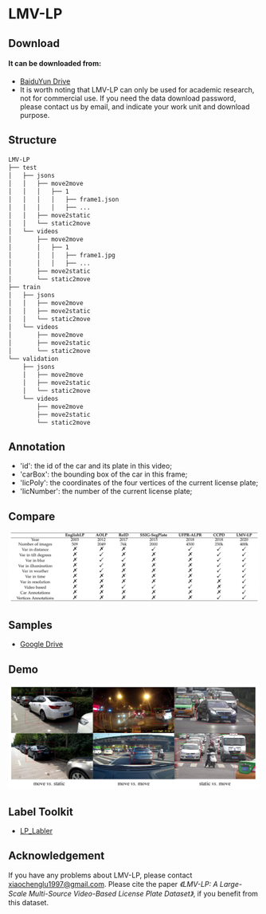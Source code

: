 # LMV-LP

## Download
#### It can be downloaded from:
* [BaiduYun Drive]()
* It is worth noting that LMV-LP can only be used for academic research, not for commercial use. If you need the data download password, please contact us by email, and indicate your work unit and download purpose.

## Structure
```
LMV-LP
├── test
│   ├── jsons
│   │   ├── move2move
│   │   │   ├── 1
│   │   │   │   ├── frame1.json
│   │   │   │   ├── ...
│   │   ├── move2static
│   │   └── static2move
│   └── videos
│       ├── move2move
│       │   ├── 1
│       │   │   ├── frame1.jpg
│       │   │   ├── ...
│       ├── move2static
│       └── static2move
├── train
│   ├── jsons
│   │   ├── move2move
│   │   ├── move2static
│   │   └── static2move
│   └── videos
│       ├── move2move
│       ├── move2static
│       └── static2move
└── validation
    ├── jsons
    │   ├── move2move
    │   ├── move2static
    │   └── static2move
    └── videos
        ├── move2move
        ├── move2static
        └── static2move
```

## Annotation

* 'id': the id of the car and its plate in this video;
* 'carBox': the bounding box of the car in this frame;
* 'licPoly': the coordinates of the four vertices of the current license plate;
* 'licNumber': the number of the current license plate;

## Compare
![compare](imgs/compare.png)

## Samples
* [Google Drive](https://drive.google.com/file/d/1udqRddpJZMpTdHHQdwZRll6vaYALUiql/view?usp=sharing)

## Demo
![demo](imgs/demo.png)

## Label Toolkit
* [LP_Labler](https://github.com/Elin24/license_labeler)
  
## Acknowledgement

If you have any problems about LMV-LP, please contact xiaochenglu1997@gmail.com.
Please cite the paper _《LMV-LP: A Large-Scale Multi-Source Video-Based License Plate Dataset》_, if you benefit from this dataset.
